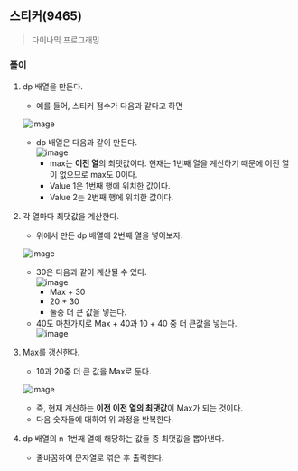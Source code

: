 ## 스티커(9465)
> 다이나믹 프로그래밍

### 풀이 
1. dp 배열을 만든다. 
   - 예를 들어, 스티커 점수가 다음과 같다고 하면
   
    ![image](https://user-images.githubusercontent.com/49264795/100713204-41deef00-33f7-11eb-88da-37cd8650441b.png)
   - dp 배열은 다음과 같이 만든다.  
    ![image](https://user-images.githubusercontent.com/49264795/100713294-6c30ac80-33f7-11eb-8899-8b982c994858.png)
     - max는 **이전 열**의 최댓값이다. 현재는 1번째 열을 계산하기 때문에 이전 열이 없으므로 max도 0이다. 
     - Value 1은 1번째 행에 위치한 값이다.
     - Value 2는 2번째 행에 위치한 값이다. 
2. 각 열마다 최댓값을 계산한다. 
   - 위에서 만든 dp 배열에 2번째 열을 넣어보자. 
   
    ![image](https://user-images.githubusercontent.com/49264795/100713505-bca80a00-33f7-11eb-9d6f-f497a74826f2.png)
   - 30은 다음과 같이 계산될 수 있다.  
    ![image](https://user-images.githubusercontent.com/49264795/100713797-304a1700-33f8-11eb-97a2-b2397bfee53d.png)
     - Max + 30
     - 20 + 30
     - 둘중 더 큰 값을 넣는다. 
    - 40도 마찬가지로 Max + 40과 10 + 40 중 더 큰값을 넣는다.   
    ![image](https://user-images.githubusercontent.com/49264795/100714124-b1a1a980-33f8-11eb-9b28-69fdbff08639.png) 
3. Max를 갱신한다. 
   - 10과 20중 더 큰 값을 Max로 둔다. 
   
   ![image](https://user-images.githubusercontent.com/49264795/100714268-e281de80-33f8-11eb-9cfc-d44467a1c255.png) 
   - 즉, 현재 계산하는 **이전 이전 열의 최댓값**이 Max가 되는 것이다. 
   - 다음 숫자들에 대하여 위 과정을 반복한다. 
4. dp 배열의 n-1번째 열에 해당하는 값들 중 최댓값을 뽑아낸다. 
   - 줄바꿈하여 문자열로 엮은 후 출력한다.   



    

